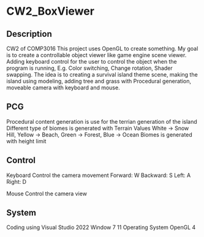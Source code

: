 # CW2_BoxViewer
## Description
  CW2 of COMP3016
  This project uses OpenGL to create something.
  My goal is to create a controllable object viewer like game engine scene viewer.
  Adding keyboard control for the user to control the object when the program is running, E.g. Color switching, Change rotation, Shader swapping.
  The idea is to creating a survival island theme scene, making the island using modeling, adding tree and grass with Procedural generation, moveable camera with keyboard and mouse.

## PCG
  Procedural content generation is use for the terrian generation of the island
  Different type of biomes is generated with Terrain Values
  White -> Snow Hill, Yellow -> Beach, Green -> Forest, Blue -> Ocean
  Biomes is generated with height limit


## Control
  Keyboard Control the camera movement
  Forward:  W
  Backward: S
  Left:     A
  Right:    D
  
  Mouse Control the camera view
  
## System
  Coding using Visual Studio 2022
  Window 7 11 Operating System
  OpenGL 4
